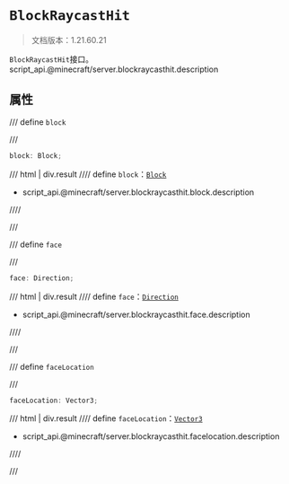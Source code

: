 # `BlockRaycastHit`

> 文档版本：1.21.60.21

`BlockRaycastHit`接口。script_api.@minecraft/server.blockraycasthit.description

## 属性

/// define
`block`


///

```js
block: Block;
```

/// html | div.result
//// define
`block`：[`Block`](./block.md)

- script_api.@minecraft/server.blockraycasthit.block.description


////

///


/// define
`face`


///

```js
face: Direction;
```

/// html | div.result
//// define
`face`：[`Direction`](./direction.md)

- script_api.@minecraft/server.blockraycasthit.face.description


////

///


/// define
`faceLocation`


///

```js
faceLocation: Vector3;
```

/// html | div.result
//// define
`faceLocation`：[`Vector3`](./vector3.md)

- script_api.@minecraft/server.blockraycasthit.facelocation.description


////

///

